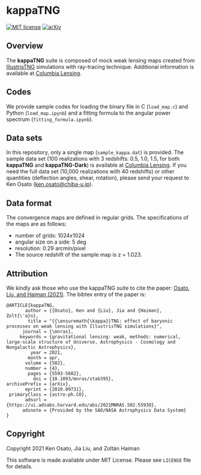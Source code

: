 # kappaTNG

[![MIT license](https://img.shields.io/badge/License-MIT-blue.svg)](https://lbesson.mit-license.org/)
[![arXiv](https://img.shields.io/badge/arXiv-2010.09731-b31b1b.svg)](https://arxiv.org/abs/2010.09731)


## Overview

The **kappaTNG** suite is composed of mock weak lensing maps created
from [IllustrisTNG](https://www.tng-project.org/) simulations
with ray-tracing technique.
Additional information is available at [Columbia Lensing](http://columbialensing.org/).


## Codes
We provide sample codes for loading the binary file in C (`load_map.c`)
and Python (`load_map.ipynb`) and a fitting formula to the angular power spectrum (`fitting_formula.ipynb`).


## Data sets
In this repository, only a single map (`sample_kappa.dat`) is provided.
The sample data set (100 realizations with 3 redshifts: 0.5, 1.0, 1.5,
for both **kappaTNG** and **kappaTNG-Dark**)
is available at [Columbia Lensing](http://columbialensing.org/).
If you need the full data set (10,000 realizations with 40 redshifts) or
other quantities (deflection angles, shear, rotation),
please send your request to Ken Osato (ken.osato@chiba-u.jp).


## Data format
The convergence maps are defined in regular grids.
The specifications of the maps are as follows:

* number of grids: 1024x1024
* angular size on a side: 5 deg
* resolution: 0.29 arcmin/pixel
* The source redshift of the sample map is z = 1.023.


## Attribution
We kindly ask those who use the kappaTNG suite to cite the paper:
[Osato, Liu, and Haiman (2021)](https://ui.adsabs.harvard.edu/abs/2021MNRAS.502.5593O).
The bibtex entry of the paper is:
```
@ARTICLE{kappaTNG,
       author = {{Osato}, Ken and {Liu}, Jia and {Haiman}, Zolt{\'a}n},
        title = "{{\ensuremath{\kappa}}TNG: effect of baryonic processes on weak lensing with IllustrisTNG simulations}",
      journal = {\mnras},
     keywords = {gravitational lensing: weak, methods: numerical, large-scale structure of Universe, Astrophysics - Cosmology and Nongalactic Astrophysics},
         year = 2021,
        month = apr,
       volume = {502},
       number = {4},
        pages = {5593-5602},
          doi = {10.1093/mnras/stab395},
archivePrefix = {arXiv},
       eprint = {2010.09731},
 primaryClass = {astro-ph.CO},
       adsurl = {https://ui.adsabs.harvard.edu/abs/2021MNRAS.502.5593O},
      adsnote = {Provided by the SAO/NASA Astrophysics Data System}
}
```

## Copyright
Copyright 2021 Ken Osato, Jia Liu, and Zoltán Haiman

This software is made available under MIT License. Please see `LICENSE` file for details.
